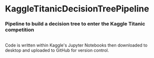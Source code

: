 # KaggleTitanicDecisionTreePipeline <br />

### Pipeline to build a decision tree to enter the Kaggle Titanic competition <br />

<br />
Code is written within Kaggle's Jupyter Notebooks then downloaded to desktop and uploaded to GitHub for version control. <br />
<br />



